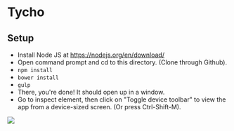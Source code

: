 # Tycho

## Setup
- Install Node JS at https://nodejs.org/en/download/
- Open command prompt and cd to this directory. (Clone through Github).
- `npm install`
- `bower install`
- `gulp`
- There, you're done! It should open up in a window.
- Go to inspect element, then click on "Toggle device toolbar" to view the app from a device-sized screen. (Or press Ctrl-Shift-M).
<img src="http://i.imgur.com/inZjBKJ.png">
